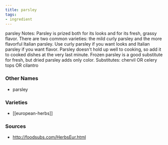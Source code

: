 ```yaml
---
title: parsley
tags:
- ingredient
---
```

parsley Notes: Parsley is prized both for its looks and for its fresh, grassy flavor. There are two common varieties: the mild curly parsley and the more flavorful Italian parsley. Use curly parsley if you want looks and Italian parsley if you want flavor. Parsley doesn't hold up well to cooking, so add it to cooked dishes at the very last minute. Frozen parsley is a good substitute for fresh, but dried parsley adds only color. Substitutes: chervil OR celery tops OR cilantro

### Other Names

* parsley

### Varieties

* [[european-herbs]]

### Sources
* http://foodsubs.com/HerbsEur.html
